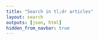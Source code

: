 ```yaml
---
title: "Search in tl;dr articles"
layout: search
outputs: [json, html]
hidden_from_navbar: true
---
```

